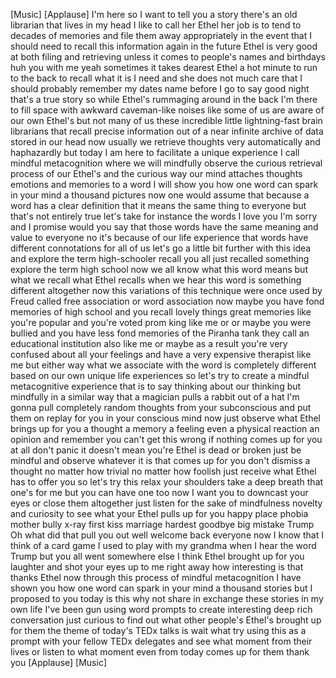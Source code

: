 
[Music]
[Applause]
I&#39;m here so I want to tell you a story
there&#39;s an old librarian that lives in
my head I like to call her Ethel
her job is to tend to decades of
memories and file them away
appropriately in the event that I should
need to recall this information again in
the future
Ethel is very good at both filing and
retrieving unless it comes to people&#39;s
names and birthdays huh you with me
yeah sometimes it takes dearest Ethel a
hot minute to run to the back to recall
what it is I need and she does not much
care that I should probably remember my
dates name before I go to say good night
that&#39;s a true story
so while Ethel&#39;s rummaging around in the
back I&#39;m there to fill space with
awkward caveman-like noises like some of
us are aware of our own Ethel&#39;s but not
many of us these incredible little
lightning-fast brain librarians that
recall precise information out of a near
infinite archive of data stored in our
head now usually we retrieve thoughts
very automatically and haphazardly but
today I am here to facilitate a unique
experience I call mindful metacognition
where we will mindfully observe the
curious retrieval process of our Ethel&#39;s
and the curious way our mind attaches
thoughts emotions and memories to a word
I will show you how one word can spark
in your mind a thousand pictures
now one would assume that because a word
has a clear definition that it means the
same thing to everyone but that&#39;s not
entirely true let&#39;s take for instance
the words I love you I&#39;m sorry and I
promise would you say that those words
have the same meaning and value to
everyone no it&#39;s because of our life
experience that words have different
connotations for all of us let&#39;s go a
little bit further with this idea and
explore the term high-schooler
recall you all just recalled something
explore the term high school now we all
know what this word means
but what we recall what Ethel recalls
when we hear this word is something
different altogether
now this variations of this technique
were once used by Freud called free
association or word association now
maybe you have fond memories of high
school and you recall lovely things
great memories like you&#39;re popular and
you&#39;re voted prom king like me or or
maybe you were bullied and you have less
fond memories of the Piranha tank they
call an educational institution also
like me or maybe as a result you&#39;re very
confused about all your feelings and
have a very expensive therapist like me
but either way what we associate with
the word is completely different based
on our own unique life experiences so
let&#39;s try to create a mindful
metacognitive experience that is to say
thinking about our thinking but
mindfully in a similar way that a
magician pulls a rabbit out of a hat
I&#39;m gonna pull completely random
thoughts from your subconscious and put
them on replay for you in your conscious
mind now just observe what Ethel brings
up for you a thought a memory
a feeling even a physical reaction an
opinion and remember you can&#39;t get this
wrong if nothing comes up for you at all
don&#39;t panic it doesn&#39;t mean you&#39;re Ethel
is dead or broken just be mindful and
observe whatever it is that comes up for
you don&#39;t dismiss a thought no matter
how trivial no matter how foolish just
receive what Ethel has to offer you so
let&#39;s try this relax your shoulders take
a deep breath that one&#39;s for me but you
can have one too now I want you to
downcast your eyes or close them
altogether just listen for the sake of
mindfulness novelty and curiosity to see
what your Ethel pulls up for you happy
place
phobia
mother
bully
x-ray
first kiss
marriage
hardest goodbye
big mistake
Trump Oh what did that pull you out well
welcome back everyone now I know that I
think of a card game I used to play with
my grandma when I hear the word Trump
but you all went somewhere else I think
Ethel brought up for you laughter and
shot your eyes up to me right away how
interesting is that thanks Ethel now
through this process of mindful
metacognition I have shown you how one
word can spark in your mind a thousand
stories but I proposed to you today is
this why not share in exchange these
stories in my own life I&#39;ve been gun
using word prompts to create interesting
deep rich conversation just curious to
find out what other people&#39;s Ethel&#39;s
brought up for them the theme of today&#39;s
TEDx talks is wait what try using this
as a prompt with your fellow TEDx
delegates and see what moment from their
lives or listen to what moment even from
today comes up for them thank you
[Applause]
[Music]
